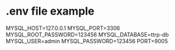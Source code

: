 # .env file example

MYSQL_HOST=127.0.0.1
MYSQL_PORT=3306
MYSQL_ROOT_PASSWORD=123456
MYSQL_DATABASE=ttrp-db
MYSQL_USER=admin
MYSQL_PASSWORD=123456
PORT=9005
